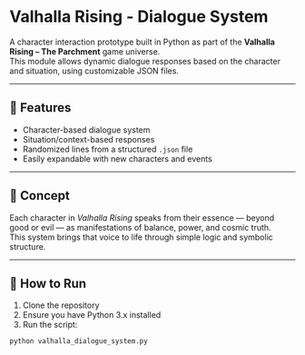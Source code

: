 # Valhalla Rising - Dialogue System

A character interaction prototype built in Python as part of the **Valhalla Rising – The Parchment** game universe.  
This module allows dynamic dialogue responses based on the character and situation, using customizable JSON files.

---

## 🌟 Features

- Character-based dialogue system
- Situation/context-based responses
- Randomized lines from a structured `.json` file
- Easily expandable with new characters and events

---

## 🧠 Concept

Each character in *Valhalla Rising* speaks from their essence — beyond good or evil — as manifestations of balance, power, and cosmic truth.  
This system brings that voice to life through simple logic and symbolic structure.

---

## 🚀 How to Run

1. Clone the repository  
2. Ensure you have Python 3.x installed  
3. Run the script:

```bash
python valhalla_dialogue_system.py
